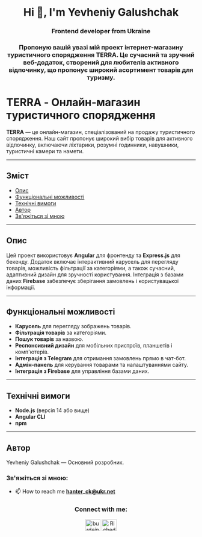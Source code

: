 <h1 align="center">Hi 👋, I'm Yevheniy Galushchak</h1>
<h3 align="center">Frontend developer from Ukraine</h3>
<h3 align="center">Пропоную вашій увазі мій проект інтернет-магазину туристичного спорядження TERRA. Це сучасний та зручний веб-додаток, створений для любителів активного відпочинку, що пропонує широкий асортимент товарів для туризму.</h3>

# TERRA - Онлайн-магазин туристичного спорядження

**TERRA** — це онлайн-магазин, спеціалізований на продажу туристичного спорядження. Наш сайт пропонує широкий вибір товарів для активного відпочинку, включаючи ліхтарики, розумні годинники, навушники, туристичні камери та намети.

---

## Зміст

- [Опис](#опис)
- [Функціональні можливості](#функціональні-можливості)
- [Технічні вимоги](#технічні-вимоги)
- [Автор](#автор)
- [Зв'яжіться зі мною](#звяжіться-зі-мною)

---

## Опис

Цей проект використовує **Angular** для фронтенду та **Express.js** для бекенду. Додаток включає інтерактивний карусель для перегляду товарів, можливість фільтрації за категоріями, а також сучасний, адаптивний дизайн для зручності користування. Інтеграція з базами даних **Firebase** забезпечує зберігання замовлень і користувацької інформації.

---

## Функціональні можливості

- **Карусель** для перегляду зображень товарів.
- **Фільтрація товарів** за категоріями.
- **Пошук товарів** за назвою.
- **Респонсивний дизайн** для мобільних пристроїв, планшетів і комп'ютерів.
- **Інтеграція з Telegram** для отримання замовлень прямо в чат-бот.
- **Адмін-панель** для керування товарами та налаштуваннями сайту.
- **Інтеграція з Firebase** для управління базами даних.

---

## Технічні вимоги

- **Node.js** (версія 14 або вище)
- **Angular CLI**
- **npm**

---
## Автор
Yevheniy Galushchak — Основний розробник.
### Зв'яжіться зі мною:
- 📫 How to reach me **hanter_ck@ukr.net**

<h3 align="center">Connect with me:</h3>
<p align="center">
<a href="https://www.instagram.com/yevheniy_frontend_developer/" target="blank"><img align="center" src="https://raw.githubusercontent.com/rahuldkjain/github-profile-readme-generator/master/src/images/icons/Social/instagram.svg" alt="burdeinyi.1" height="30" width="40" /></a>
  <a href="https://t.me/YevgeniyHant" target="blank">
  <img align="center" src="https://raw.githubusercontent.com/FortAwesome/Font-Awesome/master/svgs/brands/telegram.svg" alt="Riched1" height="30" width="40" />
</a>
</p>
